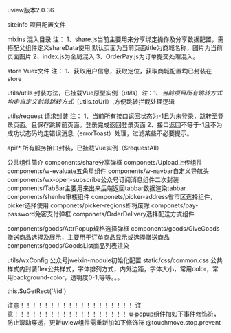 uview版本2.0.36



siteinfo 项目配置文件


mixins 混入目录
注：
1、share.js当前主要用来分享绑定操作及分享数据配置，需搭配父组件定义shareData使用,默认页面为当前页面title为商城名称，图片为当前页面图片
2、index.js为全局混入
3、OrderPay.js为订单提交处理混入。




store Vuex文件
注：
1、获取用户信息，获取定位，获取商城配置均已封装在store



utils/utils   封装方法，已挂载Vue原型实例（$utils）
注：
1、当前项目所有跳转方式均走自定义封装跳转方式（$utils.toUrl）,方便跳转拦截处理逻辑




utils/request 请求封装
注：
1、当前所有接口返回状态为-1且为未登录，跳转至登录页面。且保存跳转前页面。登录完成返回登录页面
2、接口返回不等于-1且不为成功状态码均走错误消息（errorToast）处理，过滤某些不必要提示。

api/*  所有服务接口封装，已挂载Vue实例（$requestAll）



公共组件简介
components/share分享弹框
componets/Upload上传组件
components/w-evaluate五角星组件
components/w-navbar自定义导航头
components/wx-open-subscribe公众号订阅消息组件二次封装
components/TabBar主要用来出来后端返回tabbar数据渲染tabbar
components/shenhe审核组件
componets/picker-address省市区选择组件，picker选择使用
componets/picker-regions即将废除
componets/pay-password免密支付弹框
componets/OrderDelivery选择配送方式组件


components/goods/AttrPopup规格选择弹框
components/goods/GiveGoods赠送商品选择及展示，主要用于订单商品显示或选择赠送商品
components/goods/GoodsList商品列表渲染





utils/wxConfig 公众号jweixin-module初始化配置
static/css/common.css  公共样式内封装flex公共样式，字体排列方式，内外边距，字体大小，常用color，常用background-color，透明度0-1,等等。。。





<!-- uni暴露获取dom元素方法 -->
this.$uGetRect('#id')




注意！！！！！！！！！！！！！！！！！！！
注意！！！！！！！！！！！！！！！！！！！
u-popup组件加如下事件修饰符，防止滚动穿透，更新uview组件需重新加如下修饰符
@touchmove.stop.prevent
